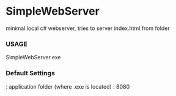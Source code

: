 # SimpleWebServer
minimal local c# webserver, tries to server index.html from folder

### USAGE
SimpleWebServer.exe <root-folder-to-serve> <port>

### Default Settings
<root-folder-to-serve> : application folder (where .exe is located)
<port> : 8080

